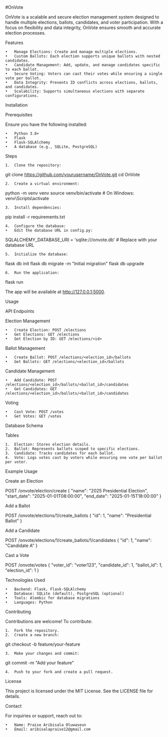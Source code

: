 #OnVote

OnVote is a scalable and secure election management system designed to handle multiple elections, ballots, candidates, and voter participation. With a focus on flexibility and data integrity, OnVote ensures smooth and accurate election processes.

Features

	•	Manage Elections: Create and manage multiple elections.
	•	Custom Ballots: Each election supports unique ballots with nested candidates.
	•	Candidate Management: Add, update, and manage candidates specific to each ballot.
	•	Secure Voting: Voters can cast their votes while ensuring a single vote per ballot.
	•	Data Integrity: Prevents ID conflicts across elections, ballots, and candidates.
	•	Scalability: Supports simultaneous elections with separate configurations.

Installation

Prerequisites

Ensure you have the following installed:

	•	Python 3.8+
	•	Flask
	•	Flask-SQLAlchemy
	•	A database (e.g., SQLite, PostgreSQL)

Steps

	1.	Clone the repository:

git clone https://github.com/yourusername/OnVote.git
cd OnVote


	2.	Create a virtual environment:

python -m venv venv
source venv/bin/activate  # On Windows: venv\Scripts\activate


	3.	Install dependencies:

pip install -r requirements.txt


	4.	Configure the database:
	•	Edit the database URL in config.py:

SQLALCHEMY_DATABASE_URI = 'sqlite:///onvote.db'  # Replace with your database URL


	5.	Initialize the database:

flask db init
flask db migrate -m "Initial migration"
flask db upgrade


	6.	Run the application:

flask run

The app will be available at http://127.0.0.1:5000.

Usage

API Endpoints

Election Management

	•	Create Election: POST /elections
	•	Get Elections: GET /elections
	•	Get Election by ID: GET /elections/<id>

Ballot Management

	•	Create Ballot: POST /elections/<election_id>/ballots
	•	Get Ballots: GET /elections/<election_id>/ballots

Candidate Management

	•	Add Candidate: POST /elections/<election_id>/ballots/<ballot_id>/candidates
	•	Get Candidates: GET /elections/<election_id>/ballots/<ballot_id>/candidates

Voting

	•	Cast Vote: POST /votes
	•	Get Votes: GET /votes

Database Schema

Tables

	1.	Election: Stores election details.
	2.	Ballot: Represents ballots scoped to specific elections.
	3.	Candidate: Tracks candidates for each ballot.
	4.	Vote: Logs votes cast by voters while ensuring one vote per ballot per voter.

Example Usage

Create an Election

POST /onvote/election/create
{
  "name": "2025 Presidential Election",
  "start_date": "2025-01-01T08:00:00",
  "end_date": "2025-01-15T18:00:00"
}

Add a Ballot

POST /onvote/elections/1/create_ballots
{
  "id": 1,
  "name": "Presidential Ballot"
}

Add a Candidate

POST /onvote/elections/1/create_ballots/1/candidates
{
  "id": 1,
  "name": "Candidate A"
}

Cast a Vote

POST /onvote/votes
{
  "voter_id": "voter123",
  "candidate_id": 1,
  "ballot_id": 1,
  "election_id": 1
}

Technologies Used

	•	Backend: Flask, Flask-SQLAlchemy
	•	Database: SQLite (default), PostgreSQL (optional)
	•	Tools: Alembic for database migrations
	•	Languages: Python

Contributing

Contributions are welcome! To contribute:

	1.	Fork the repository.
	2.	Create a new branch:

git checkout -b feature/your-feature


	3.	Make your changes and commit:

git commit -m "Add your feature"


	4.	Push to your fork and create a pull request.

License

This project is licensed under the MIT License. See the LICENSE file for details.

Contact

For inquiries or support, reach out to:

	•	Name: Praise Aribisala Oluwaseun
	•	Email: aribisalapraise12@gmail.com
